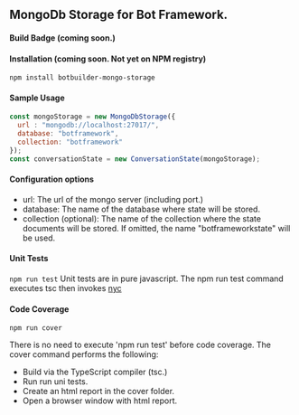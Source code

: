 ## MongoDb Storage for Bot Framework.

####  Build Badge (coming soon.)
#### Installation (coming soon. Not yet on NPM registry)
```npm install botbuilder-mongo-storage```


####  Sample Usage
```JavaScript
const mongoStorage = new MongoDbStorage({
  url : "mongodb://localhost:27017/",
  database: "botframework",
  collection: "botframework"
});
const conversationState = new ConversationState(mongoStorage);
```
#### Configuration options

* url: The url of the mongo server (including port.)
* database: The name of the database where state will be stored.
* collection (optional): The name of the collection where the state documents will be stored. If omitted, the name "botframeworkstate" will be used.

#### Unit Tests
```npm run test```
Unit tests are in pure javascript. The npm run test command executes tsc then invokes [nyc](https://github.com/istanbuljs/nyc)


#### Code Coverage
```npm run cover```

There is no need to execute 'npm run test' before code coverage. The cover command performs the following:

* Build via the TypeScript compiler (tsc.)
* Run run uni tests.
* Create an html report in the cover folder.
* Open a browser window with html report.




